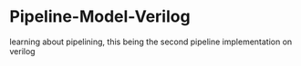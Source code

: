 # Pipeline-Model-Verilog
learning about pipelining, this being the second pipeline implementation on verilog
